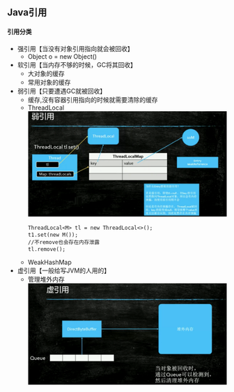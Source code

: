 ## Java引用

#### 引用分类
* 强引用【当没有对象引用指向就会被回收】
    * Object o = new Object()
* 软引用【当内存不够的时候，GC将其回收】
    * 大对象的缓存
    * 常用对象的缓存
* 弱引用【只要遭遇GC就被回收】
    * 缓存,沒有容器引用指向的时候就需要清除的缓存
    * ThreadLocal<br>
    ![multithreading-weakwiththreadlocal.jpg](../resource/multithreading/multithreading-weakwiththreadlocal.jpg)
        ```shell
        ThreadLocal<M> tl = new ThreadLocal<>(); 
        t1.set(new M()); 
        //不remove也会存在内存泄露
        tl.remove();
        ```
    * WeakHashMap
* 虚引用【一般给写JVM的人用的】
    * 管理堆外内存
    ![multithreading-imaginary.jpg](../resource/multithreading/multithreading-imaginary.jpg)